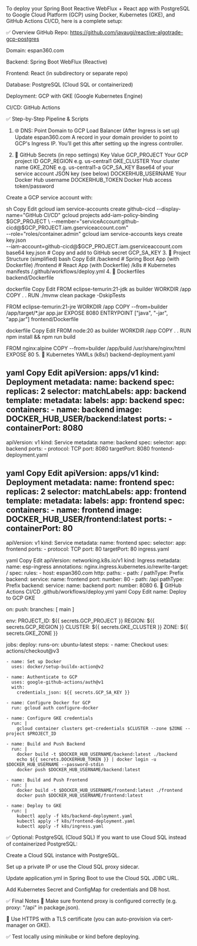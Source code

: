 To deploy your Spring Boot Reactive WebFlux + React app with PostgreSQL to Google Cloud Platform (GCP) using Docker, Kubernetes (GKE), and GitHub Actions CI/CD, here is a complete setup:

✅ Overview
GitHub Repo: https://github.com/javaugi/reactive-algotrade-gcp-postgres

Domain: espan360.com

Backend: Spring Boot WebFlux (Reactive)

Frontend: React (in subdirectory or separate repo)

Database: PostgreSQL (Cloud SQL or containerized)

Deployment: GCP with GKE (Google Kubernetes Engine)

CI/CD: GitHub Actions

✅ Step-by-Step Pipeline & Scripts
1. 🌐 DNS: Point Domain to GCP Load Balancer (After Ingress is set up)
Update espan360.com A record in your domain provider to point to GCP's Ingress IP. You’ll get this after setting up the ingress controller.

2. 🔐 GitHub Secrets (in repo settings)
Key	Value
GCP_PROJECT	Your GCP project ID
GCP_REGION	e.g. us-central1
GKE_CLUSTER	Your cluster name
GKE_ZONE	e.g. us-central1-a
GCP_SA_KEY	Base64 of your service account JSON key (see below)
DOCKERHUB_USERNAME	Your Docker Hub username
DOCKERHUB_TOKEN	Docker Hub access token/password

Create a GCP service account with:

sh
Copy
Edit
gcloud iam service-accounts create github-cicd --display-name="GitHub CI/CD"
gcloud projects add-iam-policy-binding $GCP_PROJECT \
  --member="serviceAccount:github-cicd@$GCP_PROJECT.iam.gserviceaccount.com" \
  --role="roles/container.admin"
gcloud iam service-accounts keys create key.json \
  --iam-account=github-cicd@$GCP_PROJECT.iam.gserviceaccount.com
base64 key.json  # Copy and add to GitHub secret GCP_SA_KEY
3. 📁 Project Structure (simplified)
bash
Copy
Edit
/backend   # Spring Boot App (with Dockerfile)
/frontend  # React App (with Dockerfile)
/k8s       # Kubernetes manifests
/.github/workflows/deploy.yml
4. 🐳 Dockerfiles
backend/Dockerfile

dockerfile
Copy
Edit
FROM eclipse-temurin:21-jdk as builder
WORKDIR /app
COPY . .
RUN ./mvnw clean package -DskipTests

FROM eclipse-temurin:21-jre
WORKDIR /app
COPY --from=builder /app/target/*.jar app.jar
EXPOSE 8080
ENTRYPOINT ["java", "-jar", "app.jar"]
frontend/Dockerfile

dockerfile
Copy
Edit
FROM node:20 as builder
WORKDIR /app
COPY . .
RUN npm install && npm run build

FROM nginx:alpine
COPY --from=builder /app/build /usr/share/nginx/html
EXPOSE 80
5. 🧾 Kubernetes YAMLs (k8s/)
backend-deployment.yaml

yaml
Copy
Edit
apiVersion: apps/v1
kind: Deployment
metadata:
  name: backend
spec:
  replicas: 2
  selector:
    matchLabels:
      app: backend
  template:
    metadata:
      labels:
        app: backend
    spec:
      containers:
      - name: backend
        image: DOCKER_HUB_USER/backend:latest
        ports:
        - containerPort: 8080
---
apiVersion: v1
kind: Service
metadata:
  name: backend
spec:
  selector:
    app: backend
  ports:
    - protocol: TCP
      port: 8080
      targetPort: 8080
frontend-deployment.yaml

yaml
Copy
Edit
apiVersion: apps/v1
kind: Deployment
metadata:
  name: frontend
spec:
  replicas: 2
  selector:
    matchLabels:
      app: frontend
  template:
    metadata:
      labels:
        app: frontend
    spec:
      containers:
      - name: frontend
        image: DOCKER_HUB_USER/frontend:latest
        ports:
        - containerPort: 80
---
apiVersion: v1
kind: Service
metadata:
  name: frontend
spec:
  selector:
    app: frontend
  ports:
    - protocol: TCP
      port: 80
      targetPort: 80
ingress.yaml

yaml
Copy
Edit
apiVersion: networking.k8s.io/v1
kind: Ingress
metadata:
  name: esp-ingress
  annotations:
    nginx.ingress.kubernetes.io/rewrite-target: /
spec:
  rules:
    - host: espan360.com
      http:
        paths:
          - path: /
            pathType: Prefix
            backend:
              service:
                name: frontend
                port:
                  number: 80
          - path: /api
            pathType: Prefix
            backend:
              service:
                name: backend
                port:
                  number: 8080
6. 🤖 GitHub Actions CI/CD .github/workflows/deploy.yml
yaml
Copy
Edit
name: Deploy to GCP GKE

on:
  push:
    branches: [ main ]

env:
  PROJECT_ID: ${{ secrets.GCP_PROJECT }}
  REGION: ${{ secrets.GCP_REGION }}
  CLUSTER: ${{ secrets.GKE_CLUSTER }}
  ZONE: ${{ secrets.GKE_ZONE }}

jobs:
  deploy:
    runs-on: ubuntu-latest
    steps:
    - name: Checkout
      uses: actions/checkout@v3

    - name: Set up Docker
      uses: docker/setup-buildx-action@v2

    - name: Authenticate to GCP
      uses: google-github-actions/auth@v1
      with:
        credentials_json: ${{ secrets.GCP_SA_KEY }}

    - name: Configure Docker for GCP
      run: gcloud auth configure-docker

    - name: Configure GKE credentials
      run: |
        gcloud container clusters get-credentials $CLUSTER --zone $ZONE --project $PROJECT_ID

    - name: Build and Push Backend
      run: |
        docker build -t $DOCKER_HUB_USERNAME/backend:latest ./backend
        echo ${{ secrets.DOCKERHUB_TOKEN }} | docker login -u $DOCKER_HUB_USERNAME --password-stdin
        docker push $DOCKER_HUB_USERNAME/backend:latest

    - name: Build and Push Frontend
      run: |
        docker build -t $DOCKER_HUB_USERNAME/frontend:latest ./frontend
        docker push $DOCKER_HUB_USERNAME/frontend:latest

    - name: Deploy to GKE
      run: |
        kubectl apply -f k8s/backend-deployment.yaml
        kubectl apply -f k8s/frontend-deployment.yaml
        kubectl apply -f k8s/ingress.yaml
✅ Optional: PostgreSQL (Cloud SQL)
If you want to use Cloud SQL instead of containerized PostgreSQL:

Create a Cloud SQL instance with PostgreSQL.

Set up a private IP or use the Cloud SQL proxy sidecar.

Update application.yml in Spring Boot to use the Cloud SQL JDBC URL.

Add Kubernetes Secret and ConfigMap for credentials and DB host.

✅ Final Notes
💬 Make sure frontend proxy is configured correctly (e.g. proxy: "/api" in package.json).

🔐 Use HTTPS with a TLS certificate (you can auto-provision via cert-manager on GKE).

✅ Test locally using minikube or kind before deploying.

